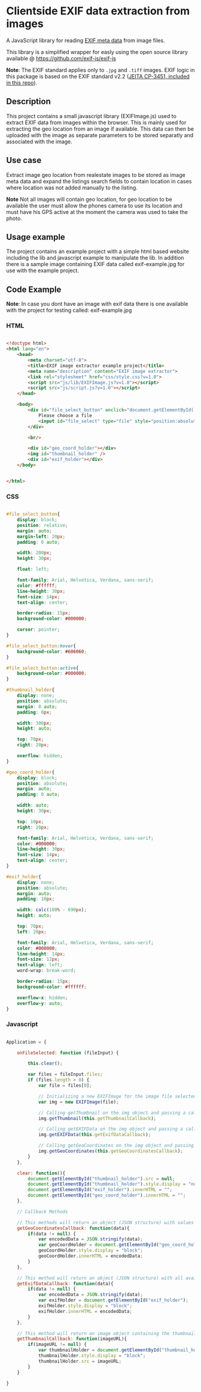 # Clientside EXIF data extraction from images 

A JavaScript library for reading [EXIF meta data](https://en.wikipedia.org/wiki/Exchangeable_image_file_format) from image files.

This library is a simplified wrapper for easly using the open source library available @ https://github.com/exif-js/exif-js

**Note**: The EXIF standard applies only to `.jpg` and `.tiff` images. EXIF logic in this package is based on the EXIF standard v2.2 ([JEITA CP-3451, included in this repo](/spec/Exif2-2.pdf)).


## Description
This project contains a small javascript library (EXIFImage.js) used to extract EXIF data from images within the browser.
This is mainly used for extracting the geo location from an image if available.
This data can then be uploaded with the image as separate parameters to be stored separatly and associated with the image.

## Use case
Extract image geo location from realestate images to be stored as image meta data and expand the listings search fields to contain location in cases where location was not added manually to the listing.

**Note** Not all images will contain geo location, for geo location to be available the user must allow the phones camera to use its location and must have his GPS active at the moment the camera was used to take the photo.

## Usage example
The project contains an example project with a simple html based website including the lib and javascript example to manipulate the lib.
In addition there is a sample image containing EXIF data called exif-example.jpg for use with the example project. 

## Code Example ##

**Note**:
In case you dont have an image with exif data there is one available with the project for testing called: exif-example.jpg

### HTML ###

``` HTML

<!doctype html>
<html lang="en">
    <head>
        <meta charset="utf-8">
        <title>EXIF image extractor example project</title>
        <meta name="description" content="EXIF image extractor">
        <link rel="stylesheet" href="css/style.css?v=1.0">
        <script src="js/lib/EXIFImage.js?v=1.0"></script>
        <script src="js/script.js?v=1.0"></script>
    </head>

    <body>
        <div id="file_select_button" onclick="document.getElementById('file_select').click();">
            Please choose a file
            <input id="file_select" type="file" style="position:absolute;opacity:0;width: 100%;height: 100%" title="Please choose a file" style="font-color:#ffffff;" onchange="Application.onFileSelected(this);">
        </div>

        <br/>

        <div id="geo_coord_holder"></div>
        <img id="thumbnail_holder" />
        <div id="exif_holder"></div>
    </body>


</html>

```
### CSS  ###

``` CSS

#file_select_button{
    display: block;
    position: relative;
    margin: auto;
    margin-left: 20px;
    padding: 0 auto;

    width: 200px;
    height: 30px;

    float: left;

    font-family: Arial, Helvetica, Verdana, sans-serif;
    color: #ffffff;
    line-height: 30px;
    font-size: 14px;
    text-align: center;

    border-radius: 15px;
    background-color: #000000;

    cursor: pointer;
}

#file_select_button:hover{
    background-color: #606060;
}

#file_select_button:active{
    background-color: #000000;
}

#thumbnail_holder{
    display: none;
    position: absolute;
    margin: 0 auto;
    padding: 0px;

    width: 300px;
    height: auto;

    top: 70px;
    right: 20px;

    overflow: hidden;
}

#geo_coord_holder{
    display: block;
    position: absolute;
    margin: auto;
    padding: 0 auto;

    width: auto;
    height: 30px;

    top: 10px;
    right: 20px;

    font-family: Arial, Helvetica, Verdana, sans-serif;
    color: #000000;
    line-height: 30px;
    font-size: 14px;
    text-align: center;
}

#exif_holder{
    display: none;
    position: absolute;
    margin: auto;
    padding: 10px;

    width: calc(100% - 690px);
    height: auto;

    top: 70px;
    left: 20px;

    font-family: Arial, Helvetica, Verdana, sans-serif;
    color: #000000;
    line-height: 14px;
    font-size: 12px;
    text-align: left;
    word-wrap: break-word;

    border-radius: 15px;
    background-color: #ffffff;

    overflow-x: hidden;
    overflow-y: auto;
}

```
### Javascript  ###

``` Javascript

Application = {

    onFileSelected: function (fileInput) {

        this.clear();

        var files = fileInput.files;
        if (files.length > 0) {
            var file = files[0];

            // Initializing a new EXIFImage for the image file selected by the user
            var img = new EXIFImage(file);

            // Calling getThumbnail on the img object and passing a callback for the response.
            img.getThumbnail(this.getThumbnailCallback);

            // Calling getEXIFData on the img object and passing a callback for the response.
            img.getEXIFData(this.getExifDataCallback);

            // Calling getGeoCoordinates on the img object and passing a callback for the response.
            img.getGeoCoordinates(this.getGeoCoordinatesCallback);
        }
    },

    clear: function(){
        document.getElementById("thumbnail_holder").src = null;
        document.getElementById("thumbnail_holder").style.display = "none";
        document.getElementById("exif_holder").innerHTML = "";
        document.getElementById("geo_coord_holder").innerHTML = "";
    },

    // Callback Methods

    // This methods will return an object (JSON structure) with values for latitude and longitude or null if values are not available
    getGeoCoordinatesCallback: function(data){
        if(data != null) {
            var encodedData = JSON.stringify(data);
            var geoCoordHolder = document.getElementById("geo_coord_holder");
            geoCoordHolder.style.display = "block";
            geoCoordHolder.innerHTML = encodedData;
        }
    },

    // This method will return an object (JSON structure) with all available exif parameters or null on error or if none are available
    getExifDataCallback: function(data){
        if(data != null) {
            var encodedData = JSON.stringify(data);
            var exifHolder = document.getElementById("exif_holder");
            exifHolder.style.display = "block";
            exifHolder.innerHTML = encodedData;
        }
    },

    // This method will return an image object containing the thumbnail associated with the image
    getThumbnailCallback: function(imageURL){
        if(imageURL != null) {
            var thumbnailHolder = document.getElementById("thumbnail_holder");
            thumbnailHolder.style.display = "block";
            thumbnailHolder.src = imageURL;
        }
    }

}

```
